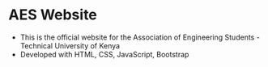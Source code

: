 # AES Website

- This is the official website for the Association of Engineering Students - Technical University of Kenya
- Developed with HTML, CSS, JavaScript, Bootstrap
